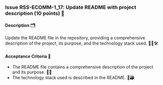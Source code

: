 ### Issue RSS-ECOMM-1_17: Update README with project description (10 points) 📝

#### Description 🗂️

Update the README file in the repository, providing a comprehensive description of the project, its purpose, and the technology stack used. 🔄💡🛠️

#### Acceptance Criteria 🎯

- The README file contains a comprehensive description of the project and its purpose. 📄✅
- The technology stack used is described in the README. 🧪🗃️
